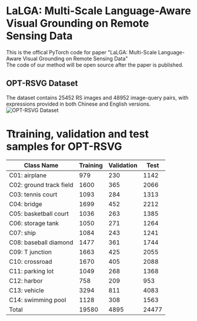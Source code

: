 # LaLGA: Multi-Scale Language-Aware Visual Grounding on Remote Sensing Data  
This is the offical PyTorch code for paper "LaLGA: Multi-Scale Language-Aware Visual Grounding on Remote Sensing Data"  
The code of our method will be open source after the paper is published.  
## OPT-RSVG Dataset 

The dataset contains 25452 RS images and 48952 image-query pairs, with expressions provided in both Chinese and English versions.
![OPT-RSVG Dataset](https://github.com/like413/OPT-RSVG/blob/main/fig/OPT-RSVG.png)
# Ttraining, validation and test samples for OPT-RSVG
| Class Name              | Training | Validation | Test  |
|-------------------------|----------|------------|-------|
| C01: airplane           | 979      | 230        | 1142  |
| C02: ground track field | 1600     | 365        | 2066  |
| C03: tennis court       | 1093     | 284        | 1313  |
| C04: bridge             | 1699     | 452        | 2212  |
| C05: basketball court   | 1036     | 263        | 1385  |
| C06: storage tank       | 1050     | 271        | 1264  |
| C07: ship               | 1084     | 243        | 1241  |
| C08: baseball diamond   | 1477     | 361        | 1744  |
| C09: T junction         | 1663     | 425        | 2055  |
| C10: crossroad          | 1670     | 405        | 2088  |
| C11: parking lot        | 1049     | 268        | 1368  |
| C12: harbor             | 758      | 209        | 953   |
| C13: vehicle            | 3294     | 811        | 4083  |
| C14: swimming pool      | 1128     | 308        | 1563  |
| Total                   | 19580    | 4895       | 24477 |
